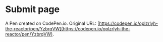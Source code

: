 # Submit page

A Pen created on CodePen.io. Original URL: [https://codepen.io/oplzrlyh-the-reactor/pen/YzbrqVW](https://codepen.io/oplzrlyh-the-reactor/pen/YzbrqVW).

